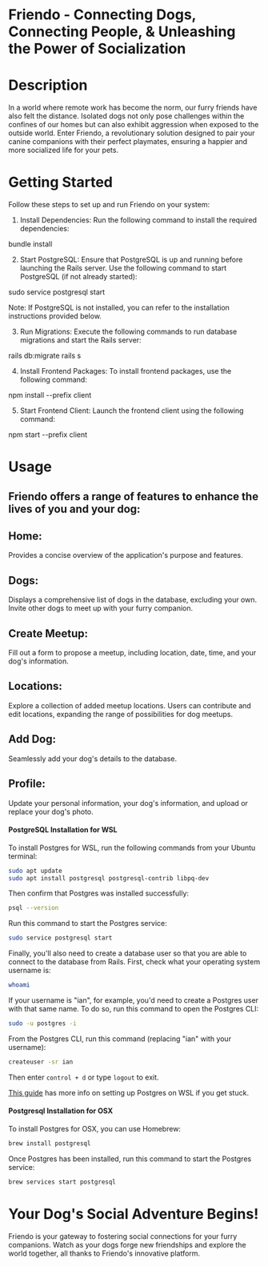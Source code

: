 # Friendo - Connecting Dogs, Connecting People, & Unleashing the Power of Socialization

# Description
In a world where remote work has become the norm, our furry friends have also felt the distance. 
Isolated dogs not only pose challenges within the confines of our homes but can also exhibit aggression 
when exposed to the outside world. Enter Friendo, a revolutionary solution designed to pair your canine 
companions with their perfect playmates, ensuring a happier and more socialized life for your pets.

# Getting Started
Follow these steps to set up and run Friendo on your system:

1. Install Dependencies: Run the following command to install the required dependencies:

bundle install

2. Start PostgreSQL: Ensure that PostgreSQL is up and running before launching the Rails server. 
Use the following command to start PostgreSQL (if not already started):

sudo service postgresql start

Note: If PostgreSQL is not installed, you can refer to the installation instructions provided below.

3. Run Migrations: Execute the following commands to run database migrations and start the Rails server:

rails db:migrate
rails s

4. Install Frontend Packages: To install frontend packages, use the following command:

npm install --prefix client

5. Start Frontend Client: Launch the frontend client using the following command:

npm start --prefix client

# Usage

## Friendo offers a range of features to enhance the lives of you and your dog:

## Home: 
Provides a concise overview of the application's purpose and features.

## Dogs: 
Displays a comprehensive list of dogs in the database, excluding your own. Invite other dogs to meet up with your furry companion.

## Create Meetup: 
Fill out a form to propose a meetup, including location, date, time, and your dog's information.

## Locations: 
Explore a collection of added meetup locations. Users can contribute and edit locations, expanding the range of possibilities for dog meetups.

## Add Dog: 
Seamlessly add your dog's details to the database.

## Profile: 
Update your personal information, your dog's information, and upload or replace your dog's photo.

#### PostgreSQL Installation for WSL

To install Postgres for WSL, run the following commands from your Ubuntu terminal:

```sh
sudo apt update
sudo apt install postgresql postgresql-contrib libpq-dev
```

Then confirm that Postgres was installed successfully:

```sh
psql --version
```

Run this command to start the Postgres service:

```sh
sudo service postgresql start
```

Finally, you'll also need to create a database user so that you are able to
connect to the database from Rails. First, check what your operating system
username is:

```sh
whoami
```

If your username is "ian", for example, you'd need to create a Postgres user
with that same name. To do so, run this command to open the Postgres CLI:

```sh
sudo -u postgres -i
```

From the Postgres CLI, run this command (replacing "ian" with your username):

```sh
createuser -sr ian
```

Then enter `control + d` or type `logout` to exit.

[This guide][postgresql wsl] has more info on setting up Postgres on WSL if you
get stuck.

[postgresql wsl]: https://docs.microsoft.com/en-us/windows/wsl/tutorials/wsl-database#install-postgresql

#### Postgresql Installation for OSX

To install Postgres for OSX, you can use Homebrew:

```sh
brew install postgresql
```

Once Postgres has been installed, run this command to start the Postgres
service:

```sh
brew services start postgresql
```

# Your Dog's Social Adventure Begins!
Friendo is your gateway to fostering social connections for your furry companions. 
Watch as your dogs forge new friendships and explore the world together, all thanks to Friendo's innovative platform.

